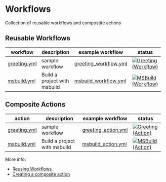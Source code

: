 # Workflows

Collection of reusable workflows and compostite actions

## Reusable Workflows

| workflow | description | example workflow | status |
| -- |  -- | -- | -- |
| [greeting.yml](https://github.com/DynamoDS/workflows/blob/master/workflows/greeting.yml) | sample workflow | [greeting_workflow.yml](.github/workflows/greeting_workflow.yml) | [![Greeting (Workflow)](https://github.com/DynamoDS/workflows/actions/workflows/greeting_workflow.yml/badge.svg)](https://github.com/DynamoDS/workflows/actions/workflows/greeting_workflow.yml) |
| [msbuild.yml](https://github.com/DynamoDS/workflows/blob/master/workflows/msbuild.yml) | Build a project with msbuild | [msbuild_workflow.yml](.github/workflows/msbuild_workflow.yml) | [![MSBuild (Workflow)](https://github.com/DynamoDS/workflows/actions/workflows/msbuild_workflow.yml/badge.svg)](https://github.com/DynamoDS/workflows/actions/workflows/msbuild_workflow.yml) |

## Composite Actions

| action | description | example workflow | status |
| -- |  -- | -- | -- |
| [greeting.yml](https://github.com/DynamoDS/workflows/blob/master/.github/actions/greetion/action.yml) | sample workflow | [greeting_action.yml](.github/workflows/greeting_actions.yml) | [![Greeting (Action)](https://github.com/DynamoDS/workflows/actions/workflows/greeting_action.yml/badge.svg)](https://github.com/DynamoDS/workflows/actions/workflows/greeting_action.yml) |
| [msbuild.yml](https://github.com/DynamoDS/workflows/blob/master/.github/actions/msbuild/action.yml) | Build a project with msbuild | [msbuild_action.yml](.github/workflows/msbuild_action.yml) | [![MSBuild (Action)](https://github.com/DynamoDS/workflows/actions/workflows/msbuild_action.yml/badge.svg)](https://github.com/DynamoDS/workflows/actions/workflows/msbuild_action.yml) |

More info:

- [Reusing Workflows](https://docs.github.com/en/actions/using-workflows/reusing-workflows)
- [Creating a composite action](https://docs.github.com/en/actions/creating-actions/creating-a-composite-action)
